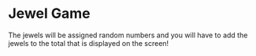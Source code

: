 # Jewel Game
The jewels will be assigned random numbers and you will have to add the jewels to the total that is displayed on the screen!
